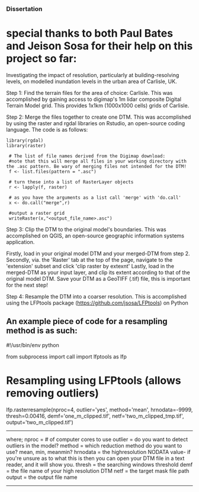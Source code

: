 ### Dissertation
# special thanks to both Paul Bates and Jeison Sosa for their help on this project so far:

Investigating the impact of resolution, particularly at building-resolving levels, on modelled inundation levels in the urban area of Carlisle, UK.  



Step 1: Find the terrain files for the area of choice: Carlisle.
This was accomplished by gaining access to digimap's 1m lidar composite Digital Terrain Model grid.
This provides 1x1km (1000x1000 cells) grids of Carlisle.

Step 2: Merge the files together to create one DTM.
This was accomplished by using the raster and rgdal libraries on Rstudio, an open-source coding language.
The code is as follows:

``` {r}
library(rgdal)  
library(raster) 
 
 # The list of file names derived from the Digimap download:  
 #note that this will merge all files in your working directory with the .asc pattern. Be wary of merging files not intended for the DTM!
 f <- list.files(pattern = ".asc")  
 
 # turn these into a list of RasterLayer objects  
 r <- lapply(f, raster) 

 # as you have the arguments as a list call 'merge' with 'do.call'  
 x <- do.call("merge",r) 

 #output a raster grid   
 writeRaster(x,"<output_file_name>.asc")
 ```
 
 Step 3: Clip the DTM to the original model's boundaries.
 This was accomplished on QGIS, an open-source geographic information systems application. 

Firstly, load in your original model DTM and your merged-DTM from step 2.
Secondly, via. the 'Raster' tab at the top of the page, navigate to the 'extension' subset and click 'clip raster by extexnt'
Lastly, load in the merged-DTM as your input layer, and clip its extent according to that of the original model DTM. 
Save your DTM as a GeoTIFF (.tif) file, this is important for the next step!

 Step 4: Resample the DTM into a coarser resolution.
 This is accomplished using the LFPtools package (https://github.com/jsosa/LFPtools) on Python 
 
 An example piece of code for a resampling method is as such:
 --------------------
 #!/usr/bin/env python

from subprocess import call
import lfptools as lfp

# Resampling using LFPtools (allows removing outliers)
lfp.rasterresample(nproc=4,
                   outlier='yes',
                   method='mean',
                   hrnodata=-9999,
                   thresh=0.00416,
                   demf='one_m_clipped.tif',
                   netf='two_m_clipped_tmp.tif',
                   output='two_m_clipped.tif')

 ---------------------------
 where;
  nproc = # of computer cores to use
  outlier = do you want to detect outliers in the model? 
  method = which reduction method do you want to use? mean, min, meanmin?
  hrnodata = the highresolution NODATA value- if you're unsure as to what this is then you can open your DTM file in a text reader, and it will show you.
  thresh = the searching windows threshold
  demf = the file name of your high resolution DTM
  netf = the target mask file path
  output = the output file name
 
 ------------------------------

